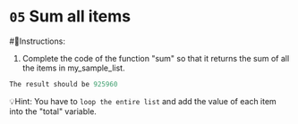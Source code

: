 
# `05` Sum all items

#📝Instructions:

1. Complete the code of the function "sum" so that it returns the sum of all the items in my_sample_list.
```py
The result should be 925960
```

💡Hint:
You have to `loop the entire list` and add the value of each item into the "total" variable.